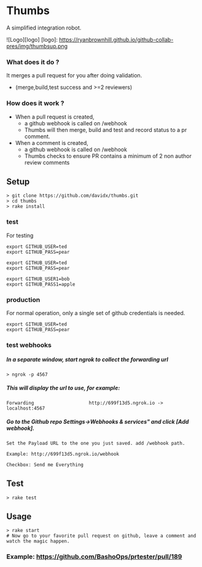 # Thumbs

A simplified integration robot.

![Logo][logo]
[logo]: https://ryanbrownhill.github.io/github-collab-pres/img/thumbsup.png

### What does it do ?

It merges a pull request for you after doing validation.
 
 * (merge,build,test success and >=2 reviewers)

### How does it work ?

* When a pull request is created, 
    * a github webhook is called on /webhook
    * Thumbs will then merge, build and test and record status to a pr comment.
* When a comment is created,
    * a github webhook is called on /webhook
    * Thumbs checks to ensure PR contains a minimum of 2 non author review comments


## Setup

```
> git clone https://github.com/davidx/thumbs.git
> cd thumbs
> rake install
```
### test
For testing 
```
export GITHUB_USER=ted
export GITHUB_PASS=pear

export GITHUB_USER=ted
export GITHUB_PASS=pear

export GITHUB_USER1=bob
export GITHUB_PASS1=apple
```
### production
For normal operation, only a single set of github credentials is needed.
```
export GITHUB_USER=ted
export GITHUB_PASS=pear
```

### test webhooks 
##### In a separate window, start ngrok to collect the forwarding url
```
> ngrok -p 4567
```
##### This will display the url to use, for example:
```
Forwarding                    http://699f13d5.ngrok.io -> localhost:4567        
```

##### Go to the Github repo Settings->Webhooks & services" and click [Add webhook].
    Set the Payload URL to the one you just saved. add /webhook path. 

    Example: http://699f13d5.ngrok.io/webhook

    Checkbox: Send me Everything

## Test
```
> rake test
```
## Usage

```
> rake start
# Now go to your favorite pull request on github, leave a comment and watch the magic happen.
```

### Example: https://github.com/BashoOps/prtester/pull/189


